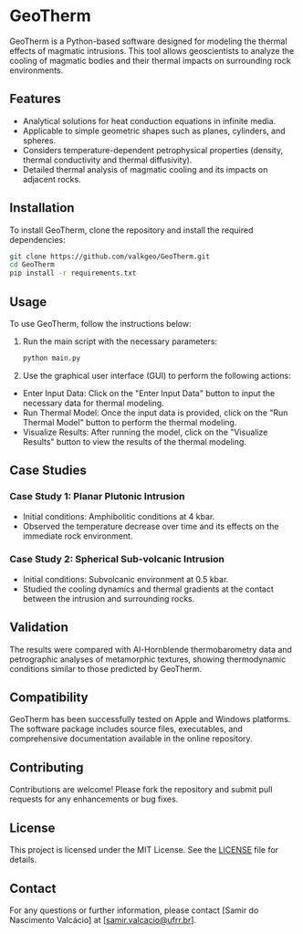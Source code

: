 # GeoTherm

GeoTherm is a Python-based software designed for modeling the thermal effects of magmatic intrusions. This tool allows geoscientists to analyze the cooling of magmatic bodies and their thermal impacts on surrounding rock environments.

## Features

- Analytical solutions for heat conduction equations in infinite media.
- Applicable to simple geometric shapes such as planes, cylinders, and spheres.
- Considers temperature-dependent petrophysical properties (density, thermal conductivity and thermal diffusivity).
- Detailed thermal analysis of magmatic cooling and its impacts on adjacent rocks.

## Installation

To install GeoTherm, clone the repository and install the required dependencies:

```bash
git clone https://github.com/valkgeo/GeoTherm.git
cd GeoTherm
pip install -r requirements.txt
```

## Usage

To use GeoTherm, follow the instructions below:

1. Run the main script with the necessary parameters:
    ```bash
    python main.py
    ```
2. Use the graphical user interface (GUI) to perform the following actions:
 - Enter Input Data: Click on the "Enter Input Data" button to input the necessary data for thermal modeling.
 - Run Thermal Model: Once the input data is provided, click on the "Run Thermal Model" button to perform the thermal modeling.
 - Visualize Results: After running the model, click on the "Visualize Results" button to view the results of the thermal modeling.
   
## Case Studies

### Case Study 1: Planar Plutonic Intrusion

- Initial conditions: Amphibolitic conditions at 4 kbar.
- Observed the temperature decrease over time and its effects on the immediate rock environment.

### Case Study 2: Spherical Sub-volcanic Intrusion

- Initial conditions: Subvolcanic environment at 0.5 kbar.
- Studied the cooling dynamics and thermal gradients at the contact between the intrusion and surrounding rocks.

## Validation

The results were compared with Al-Hornblende thermobarometry data and petrographic analyses of metamorphic textures, showing thermodynamic conditions similar to those predicted by GeoTherm.

## Compatibility

GeoTherm has been successfully tested on Apple and Windows platforms. The software package includes source files, executables, and comprehensive documentation available in the online repository.

## Contributing

Contributions are welcome! Please fork the repository and submit pull requests for any enhancements or bug fixes.

## License

This project is licensed under the MIT License. See the [LICENSE](LICENSE) file for details.

## Contact

For any questions or further information, please contact [Samir do Nascimento Valcácio] at [samir.valcacio@ufrr.br].

